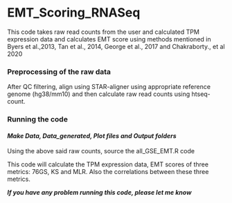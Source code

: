 # EMT_Scoring_RNASeq

This code takes raw read counts from the user and calculated TPM expression data and calculates EMT score using methods mentioned in Byers et al.,2013, Tan et al., 2014, George et al., 2017 and Chakraborty., et al 2020

### Preprocessing of the raw data

After QC filtering, align using STAR-aligner using appropriate reference genome (hg38/mm10) and then calculate raw read counts using htseq-count.

### Running the code
####  ***Make Data, Data_generated, Plot files and Output folders***

Using the above said raw counts, source the all_GSE_EMT.R code

This code will calculate the TPM expression data, EMT scores of three metrics: 76GS, KS and MLR. Also the correlations between these three metrics.


***If you have any problem running this code, please let me know***

